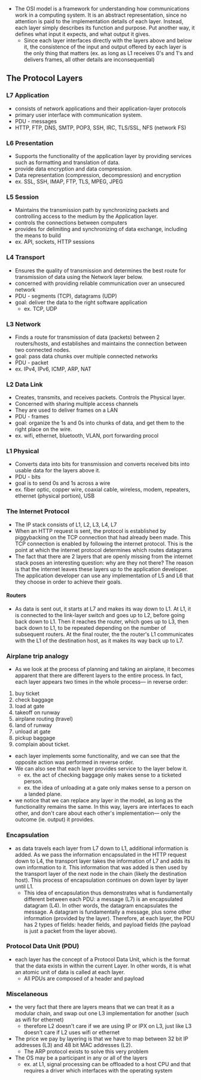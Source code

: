 
- The OSI model is a framework for understanding how communications work in a computing system. It is an abstract representation, since no attention is paid to the implementation details of each layer. Instead, each layer simply describes its function and purpose. Put another way, it defines what input it expects, and what output it gives. 
	- Since each layer interfaces directly with the layers above and below it, the consistence of the input and output offered by each layer is the only thing that matters (ex. as long as L1 receives 0's and 1's and delivers frames, all other details are inconsequential)

## The Protocol Layers
### L7 Application	
- consists of network applications and their application-layer protocols
- primary user interface with communication system.
- PDU - messages
- HTTP, FTP, DNS, SMTP, POP3, SSH, IRC, TLS/SSL, NFS (network FS)
### L6 Presentation 
- Supports the functionality of the application layer by providing services such as formatting and translation of data.
- provide data encryption and data compression.
- Data representation (compression, decompression) and encryption
- ex. SSL, SSH, IMAP, FTP, TLS, MPEG, JPEG
### L5 Session
- Maintains the transmission path by synchronizing packets and controlling access to the medium by the Application layer.
- controls the connections between computers
- provides for delimiting and synchronizing of data exchange, including the means to build 
- ex. API, sockets, HTTP sessions
### L4 Transport
- Ensures the quality of transmission and determines the best route for transmission of data using the Network layer below.
- concerned with providing reliable communication over an unsecured network
- PDU - segments (TCP), datagrams (UDP)
- goal: deliver the data to the right software application
	- ex. TCP, UDP
### L3 Network 
- Finds a route for transmission of data (packets) between 2 routers/hosts, and establishes and maintains the connection between two connected nodes.
- goal: pass data chunks over multiple connected networks
- PDU - packet
- ex. IPv4, IPv6, ICMP, ARP, NAT
### L2 Data Link 
- Creates, transmits, and receives packets. Controls the Physical layer.
- Concerned with sharing multiple access channels
- They are used to deliver frames on a LAN
- PDU - frames
- goal: organize the 1s and 0s into chunks of data, and get them to the right place on the wire.
- ex. wifi, ethernet, bluetooth, VLAN, port forwarding procol
### L1 Physical 
- Converts data into bits for transmission and converts received bits into usable data for the layers above it.
- PDU - bits
- goal is to send 0s and 1s across a wire
- ex. fiber optic, copper wire, coaxial cable, wireless, modem, repeaters, ethernet (physical portion), USB

### The Internet Protocol
- The IP stack consists of L1, L2, L3, L4, L7
- When an HTTP request is sent, the protocol is established by piggybacking on the TCP connection that had already been made. This TCP connection is enabled by following the internet protocol. This is the point at which the internet protocol determines which routes datagrams
- The fact that there are 2 layers that are openly missing from the internet stack poses an interesting question: why are they not there? The reason is that the internet leaves these layers up to the application developer. The application developer can use any implementation of L5 and L6 that they choose in order to achieve their goals.

#### Routers
- As data is sent out, it starts at L7 and makes its way down to L1. At L1, it is connected to the link-layer switch and goes up to L2, before going back down to L1. Then it reaches the router, which goes up to L3, then back down to L1, to be repeated depending on the number of subsequent routers. At the final router, the the router's L1 communicates with the L1 of the destination host, as it makes its way back up to L7.

### Airplane trip analogy
- As we look at the process of planning and taking an airplane, it becomes apparent that there are different layers to the entire process. In fact, each layer appears two times in the whole process— in reverse order:
1. buy ticket
2. check baggage
3. load at gate
4. takeoff on runway
5. airplane routing (travel)
6. land of runway
7. unload at gate
8. pickup baggage
9. complain about ticket.

- each layer implements some functionality, and we can see that the opposite action was performed in reverse order.
- We can also see that each layer provides service to the layer below it.
	- ex. the act of checking baggage only makes sense to a ticketed person. 
	- ex. the idea of unloading at a gate only makes sense to a person on a landed plane.
- we notice that we can replace any layer in the model, as long as the functionality remains the same. In this way, layers are interfaces to each other, and don't care about each other's implementation— only the outcome (ie. output) it provides.

### Encapsulation
- as data travels each layer from L7 down to L1, additional information is added. As we pass the information encapsulated in the HTTP request down to L4, the transport layer takes the information of L7 and adds its own information to it. This information that was added is then used by the transport layer of the next node in the chain (likely the destination host). This process of encapsulation continues on down layer by layer until L1.
	- This idea of encapsulation thus demonstrates what is fundamentally different between each PDU: a message (L7) is an encapsulated datagram (L4). In other words, the datagram encapsulates the message. A datagram is fundamentally a message, plus some other information (provided by the layer). Therefore, at each layer, the PDU has 2 types of fields: header fields, and payload fields (the payload is just a packet from the layer above).

### Protocol Data Unit (PDU)
- each layer has the concept of a Protocol Data Unit, which is the format that the data exists in within the current Layer. In other words, it is what an atomic unit of data is called at each layer.
	- All PDUs are composed of a header and payload
	
### Miscelaneous
- the very fact that there are layers means that we can treat it as a modular chain, and swap out one L3 implementation for another (such as wifi for ethernet)
	- therefore L2 doesn't care if we are using IP or IPX on L3, just like L3 doesn't care if L2 uses wifi or ethernet
- The price we pay by layering is that we have to map between 32 bit IP addresses (L3) and 48 bit MAC addresses (L2).
	- The ARP protocol exists to solve this very problem
- The OS may be a participant in any or all of the layers
	- ex. at L1, signal processing can be offloaded to a host CPU and that requires a driver which interfaces with the operating system

